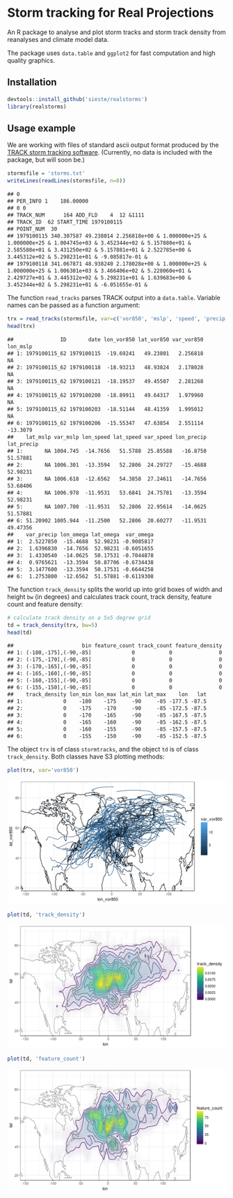 # Storm tracking for Real Projections

An R package to analyse and plot storm tracks and storm track density from reanalyses and climate model data.

The package uses `data.table` and `ggplot2` for fast computation and high quality graphics.


## Installation


```r
devtools::install_github('sieste/realstorms')
library(realstorms)
```



## Usage example

We are working with files of standard ascii output format produced by the
[TRACK storm tracking
software](http://www.nerc-essc.ac.uk/~kih/TRACK/Track.html). (Currently, no data is included with the package, but will soon be.)



```r
stormsfile = 'storms.txt'
writeLines(readLines(stormsfile, n=8))
```

```
## 0
## PER_INFO 1    186.00000
## 0 0
## TRACK_NUM      164 ADD_FLD    4  12 &1111
## TRACK_ID  62 START_TIME 1979100115
## POINT_NUM  30
## 1979100115 340.307587 49.238014 2.256818e+00 & 1.000000e+25 & 1.000000e+25 & 1.004745e+03 & 3.452344e+02 & 5.157880e+01 & 2.585588e+01 & 3.431250e+02 & 5.157881e+01 & 2.522785e+00 & 3.445312e+02 & 5.298231e+01 & -9.085817e-01 & 
## 1979100118 341.067871 48.938240 2.178028e+00 & 1.000000e+25 & 1.000000e+25 & 1.006301e+03 & 3.466406e+02 & 5.228060e+01 & 2.429727e+01 & 3.445312e+02 & 5.298231e+01 & 1.639683e+00 & 3.452344e+02 & 5.298231e+01 & -6.051655e-01 &
```

The function `read_tracks` parses TRACK output into a `data.table`. Variable names can be passed as a function argument:


```r
trx = read_tracks(stormsfile, var=c('vor850', 'mslp', 'speed', 'precip', 'omega'))
head(trx)
```

```
##               ID       date lon_vor850 lat_vor850 var_vor850 lon_mslp
## 1: 1979100115_62 1979100115  -19.69241   49.23801   2.256818       NA
## 2: 1979100115_62 1979100118  -18.93213   48.93824   2.178028       NA
## 3: 1979100115_62 1979100121  -18.19537   49.45507   2.281268       NA
## 4: 1979100115_62 1979100200  -18.89911   49.64317   1.979960       NA
## 5: 1979100115_62 1979100203  -18.51144   48.41359   1.995012       NA
## 6: 1979100115_62 1979100206  -15.55347   47.63854   2.551114 -13.3079
##    lat_mslp var_mslp lon_speed lat_speed var_speed lon_precip lat_precip
## 1:       NA 1004.745  -14.7656   51.5788  25.85588   -16.8750   51.57881
## 2:       NA 1006.301  -13.3594   52.2806  24.29727   -15.4688   52.98231
## 3:       NA 1006.618  -12.6562   54.3858  27.24611   -14.7656   53.68406
## 4:       NA 1006.978  -11.9531   53.6841  24.75781   -13.3594   52.98231
## 5:       NA 1007.700  -11.9531   52.2806  22.95614   -14.0625   51.57881
## 6: 51.20902 1005.944  -11.2500   52.2806  20.60277   -11.9531   49.47356
##    var_precip lon_omega lat_omega  var_omega
## 1:  2.5227850  -15.4688  52.98231 -0.9085817
## 2:  1.6396830  -14.7656  52.98231 -0.6051655
## 3:  1.4330540  -14.0625  50.17531 -0.7044878
## 4:  0.9765621  -13.3594  50.87706 -0.6734438
## 5:  3.1477600  -13.3594  50.17531 -0.6644258
## 6:  1.2753800  -12.6562  51.57881 -0.6119308
```


The function `track_density` splits the world up into grid boxes of width and height `bw` (in degrees) and calculates track count, track density, feature count and feature density:


```r
# calculate track density on a 5x5 degree grid
td = track_density(trx, bw=5)
head(td)
```

```
##                      bin feature_count track_count feature_density
## 1: (-180,-175],(-90,-85]             0           0               0
## 2: (-175,-170],(-90,-85]             0           0               0
## 3: (-170,-165],(-90,-85]             0           0               0
## 4: (-165,-160],(-90,-85]             0           0               0
## 5: (-160,-155],(-90,-85]             0           0               0
## 6: (-155,-150],(-90,-85]             0           0               0
##    track_density lon_min lon_max lat_min lat_max    lon   lat
## 1:             0    -180    -175     -90     -85 -177.5 -87.5
## 2:             0    -175    -170     -90     -85 -172.5 -87.5
## 3:             0    -170    -165     -90     -85 -167.5 -87.5
## 4:             0    -165    -160     -90     -85 -162.5 -87.5
## 5:             0    -160    -155     -90     -85 -157.5 -87.5
## 6:             0    -155    -150     -90     -85 -152.5 -87.5
```

The object `trx` is of class `stormtracks`, and the object `td` is of class `track_density`. Both classes have S3 plotting methods:


```r
plot(trx, var='vor850')
```

![plot of chunk plot-trx](figure/readme/plot-trx-1.png)


```r
plot(td, 'track_density')
```

![plot of chunk plot-td](figure/readme/plot-td-1.png)



```r
plot(td, 'feature_count')
```

![plot of chunk plot-fc](figure/readme/plot-fc-1.png)



